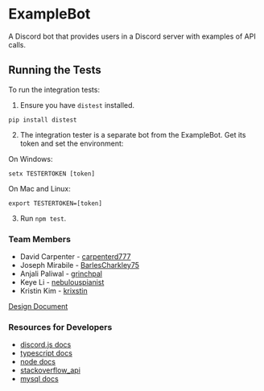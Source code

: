 # ExampleBot

A Discord bot that provides users in a Discord server with examples of API calls.

## Running the Tests

To run the integration tests:

1. Ensure you have `distest` installed.

```
pip install distest
```
2. The integration tester is a separate bot from the ExampleBot. Get its token and set the environment:

On Windows:
```
setx TESTERTOKEN [token]
```

On Mac and Linux:
```
export TESTERTOKEN=[token]
```

3. Run `npm test`.

### Team Members

- David Carpenter - [carpenterd777](https://github.com/carpenterd777)
- Joseph Mirabile - [BarlesCharkley75](https://github.com/BarlesCharkley75)
- Anjali Paliwal - [grinchpal](https://github.com/grinchpal)
- Keye Li - [nebulouspianist](https://github.com/nebulouspianist)
- Kristin Kim - [krixstin](https://github.com/krixstin)

[Design Document](https://github.com/BarlesCharkley75/SSW345-Design-Workshop/blob/03882450f8c38a1560f01b3dd167a9b73a9db909/DESIGN.md)

### Resources for Developers

- [discord.js docs](https://discord.js.org/#/docs/main/stable/general/welcome)
- [typescript docs](https://www.typescriptlang.org/docs/)
- [node docs](https://nodejs.org/en/docs/)
- [stackoverflow_api](https://api.stackexchange.com/docs)
- [mysql docs](https://www.npmjs.com/package/mysql)

